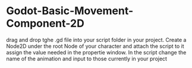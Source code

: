 # Godot-Basic-Movement-Component-2D

drag and drop tghe .gd file into your script folder in your project. Create a Node2D under the root Node of your character and attach the script to it assign the value needed in the propertie window. In the script change the name of the animation and input to those currently in your project
